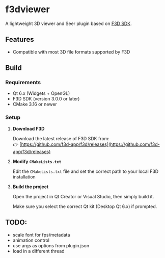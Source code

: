 # f3dviewer

A lightweight 3D viewer and Seer plugin based on [F3D SDK](https://github.com/f3d-app/f3d).

## Features

- Compatible with most 3D file formats supported by F3D

## Build

### Requirements

- Qt 6.x (Widgets + OpenGL)
- F3D SDK (version 3.0.0 or later)
- CMake 3.16 or newer

### Setup

1. **Download F3D**

   Download the latest release of F3D SDK from:  
   👉 [https://github.com/f3d-app/f3d/releases](https://github.com/f3d-app/f3d/releases)

2. **Modify `CMakeLists.txt`**

   Edit the `CMakeLists.txt` file and set the correct path to your local F3D installation

3. **Build the project**

   Open the project in Qt Creator or Visual Studio, then simply build it.

   Make sure you select the correct Qt kit (Desktop Qt 6.x) if prompted.

## TODO:

- scale font for fps/metadata
- animation control
- use args as options from plugin.json 
- load in a different thread
